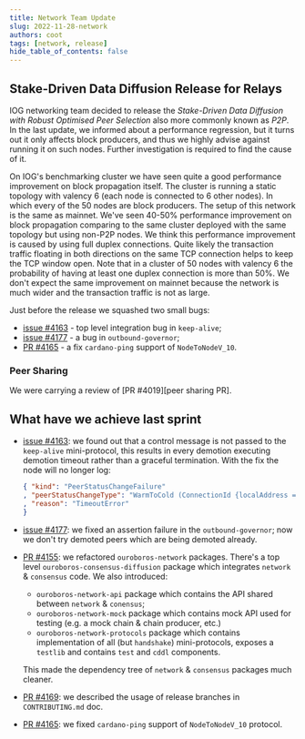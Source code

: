 ```yaml
---
title: Network Team Update
slug: 2022-11-28-network
authors: coot
tags: [network, release]
hide_table_of_contents: false
---
```



## Stake-Driven Data Diffusion Release for Relays

IOG networking team decided to release the _Stake-Driven Data Diffusion with
Robust Optimised Peer Selection_ also more commonly known as _P2P_.  In the
last update, we informed about a performance regression, but it turns out it
only affects block producers, and thus we highly advise against running it on
such nodes.  Further investigation is required to find the cause of it.

On IOG's benchmarking cluster we have seen quite a good performance improvement
on block propagation itself.  The cluster is running a static topology with
valency 6 (each node is connected to 6 other nodes).  In which every of the 50
nodes are block producers.  The setup of this network is the same as mainnet.
We've seen 40-50% performance improvement on block propagation comparing to the
same cluster deployed with the same topology but using non-P2P nodes.  We think
this performance improvement is caused by using full duplex connections.  Quite
likely the transaction traffic floating in both directions on the same TCP
connection helps to keep the TCP window open.  Note that in a cluster of 50
nodes with valency 6 the probability of having at least one duplex connection
is more than 50%.  We don't expect the same improvement on mainnet because the
network is much wider and the transaction traffic is not as large.

Just before the release we squashed two small bugs:

* [issue #4163] - top level integration bug in `keep-alive`;
* [issue #4177] - a bug in `outbound-governor`;
* [PR #4165] - a fix `cardano-ping` support of `NodeToNodeV_10`.


### Peer Sharing

We were carrying a review of [PR #4019][peer sharing PR].

## What have we achieve last sprint

* [issue #4163]: we found out that a control message is not passed to the
  `keep-alive` mini-protocol, this results in every demotion executing demotion
  timeout rather than a graceful termination.  With the fix the node will no longer log:
  ```json
  { "kind": "PeerStatusChangeFailure"
  , "peerStatusChangeType": "WarmToCold (ConnectionId {localAddress = 192.168.0.10:7000, remoteAddress = 3.129.186.40:3000})"
  , "reason": "TimeoutError"
  }
  ````

* [issue #4177]: we fixed an assertion failure in the `outbound-governor`; now
  we don't try demoted peers which are being demoted already.

* [PR #4155]: we refactored `ouroboros-network` packages.  There's a top level
  `ouroboros-consensus-diffusion` package which integrates `network`
  & `consensus` code.  We also introduced:

  - `ouroboros-network-api` package which contains the API shared between
    `network` & `conensus`;
  - `ouroboros-network-mock` package which contains mock API used for testing
    (e.g. a mock chain & chain producer, etc.)
  - `ouroboros-network-protocols` package which contains implementation of all
    (but `handshake`) mini-protocols, exposes a `testlib` and contains `test`
    and `cddl` components.

  This made the dependency tree of `network` & `consensus` packages much
  cleaner.

* [PR #4169]: we described the usage of release branches in `CONTRIBUTING.md`
  doc.

* [PR #4165]: we fixed `cardano-ping` support of `NodeToNodeV_10` protocol.

[issue #4163]: https://github.com/input-output-hk/ouroboros-network/issues/4163
[issue #4177]: https://github.com/input-output-hk/ouroboros-network/issues/4177
[PR #4155]: https://github.com/input-output-hk/ouroboros-network/pull/4155
[PR #4169]: https://github.com/input-output-hk/ouroboros-network/pull/4169
[PR #4165]: https://github.com/input-output-hk/ouroboros-network/pull/4165
[PR #4019]: https://github.com/input-output-hk/ouroboros-network/pull/4019
